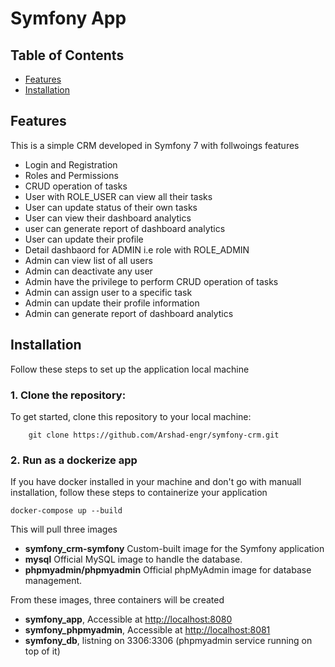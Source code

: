 # Symfony App
## Table of Contents
   - [Features](#Features)
   - [Installation](#installation)
  
## Features
   This is a simple CRM developed in Symfony 7 with follwoings features
   * Login and Registration
   * Roles and Permissions
   * CRUD operation of tasks
   * User with ROLE_USER can view all their tasks
   * User can update status of their own tasks
   * User can view their dashboard analytics 
   * user can generate report of dashboard analytics
   * User can update their profile
   * Detail dashbaord for ADMIN i.e role with ROLE_ADMIN
   * Admin can view list of all users
   * Admin can deactivate any user
   * Admin have the privilege to perform CRUD operation of tasks
   * Admin can assign user to a specific task
   * Admin can update their profile information
   * Admin can generate report of dashboard analytics  

## Installation
  Follow these steps to set up the application local machine
  ### 1. Clone the repository:

   To get started, clone this repository to your local machine:

     
        git clone https://github.com/Arshad-engr/symfony-crm.git
        

  ### 2. Run as a dockerize app

  If you have docker installed in your machine and don't go with manuall installation, follow these steps to containerize your application
   ```
   docker-compose up --build

   ``` 
   This will pull three images 
   * **symfony_crm-symfony** Custom-built image for the Symfony application
   * **mysql** Official MySQL image to handle the database.
   * **phpmyadmin/phpmyadmin** Official phpMyAdmin image for database management.

   From these images, three containers will be created
   * **symfony_app**, Accessible at [http://localhost:8080](http://localhost:8080)
   * **symfony_phpmyadmin**, Accessible at [http://localhost:8081](http://localhost:8081)
   * **symfony_db**, listning on 3306:3306 (phpmyadmin service running on top of it)

  


